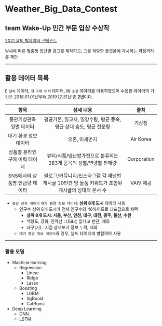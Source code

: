 # Weather_Big_Data_Contest <br>

## team Wake-Up 민간 부문 입상 수상작

[2021 날씨 빅데이터 콘테스트](https://bd.kma.go.kr/contest/)

날씨에 따른 맞춤형 집단별 광고를 제작하고, 그를 적절한 플랫폼에 게시하는 과정까지를 제안

---

## 활용 데이터 목록

i) `날씨` 데이터, ii) `구매 이력` 데이터, iii) `소셜` 데이터를 이용하였으며 수집한 데이터의 기간은 *2018.01.01년부터 2019.12.31년* 총 **2년**이다.

|항목|상세 내용|출처|
|:---:|:---:|:---:|
|종관기상관측 일별 데이터|평균기온, 일교차, 일강수량, 평균 풍속, 평균 상대 습도, 평균 전운량|기상청|
|대기 환경 정보 데이터|오존, 미세먼지|Air Korea|
|상품별 온라인 구매 이력 데이터|뷰티/식품/냉난방가전으로 분류되는 383개 품목의 성별/연령별 판매량|Corporation|
|SNS에서의 상품명 언급량 데이터|블로그/커뮤니티/인스타그램 각 채널별 게시글 10만건 당 물품 키워드가 포함된 게시글의 상대적 문서 수|VAIV 제공|


- `종관 관측 데이터` `대기 환경 정보 데이터`: **상위 8개 도시** 데이터 사용
	- 인구수 상위 8개 도시가 전체 인구수의 46%이므로 대표값으로 채택
		- **상위 8개 도시: 서울, 부산, 인천, 대구, 대전, 광주, 울산, 수원**
		- 백령도, 강화, 관악산 : 대표성 없다고 판단, 제외
		- 대구(기) : 지점 상세보기 정보 누락, 제외
	- `대기 환경 정보 데이터`의 경우, 날씨 데이터에 병합하여 사용

---
### 활용 모델
- Machine learning
	- Regression
		- Linear
		- Ridge
		- Lasso
	- Boosting
		- LGBM
		- XgBoost
		- CatBoost
- Deep Learning
	- DNN
	- LSTM
	

